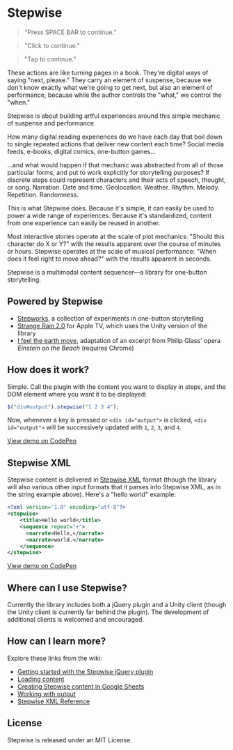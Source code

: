 # Stepwise

>"Press SPACE BAR to continue."

>"Click to continue."

>"Tap to continue."

These actions are like turning pages in a book. They're digital ways of saying "next, please." They carry an element of suspense, because we don't know exactly what we're going to get next, but also an element of performance, because while the author controls the "what," we control the "when."

Stepwise is about building artful experiences around this simple mechanic of suspense and performance.

How many digital reading experiences do we have each day that boil down to single repeated actions that deliver new content each time? Social media feeds, e-books, digital comics, one-button games...

...and what would happen if that mechanic was abstracted from all of those particular forms, and put to work explicitly for storytelling purposes? If discrete steps could represent characters and their acts of speech, thought, or song. Narration. Date and time. Geolocation. Weather. Rhythm. Melody. Repetition. Randomness.

This is what Stepwise does. Because it's simple, it can easily be used to power a wide range of experiences. Because it's standardized, content from one experience can easily be reused in another.

Most interactive stories operate at the scale of plot mechanics: "Should this character do X or Y?" with the results apparent over the course of minutes or hours. Stepwise operates at the scale of musical performance: "When does it feel right to move ahead?" with the results apparent in seconds.

Stepwise is a multimodal content sequencer—a library for one-button storytelling. 

## Powered by Stepwise
+ [Stepworks](http://step.works), a collection of experiments in one-button storytelling
+ [Strange Rain 2.0](http://opertoon.com/strange-rain/) for Apple TV, which uses the Unity version of the library
+ [I feel the earth move](http://erikloyer.com/einstein/), adaptation of an excerpt from Philip Glass' opera *Einstein on the Beach* (requires Chrome)


## How does it work?
Simple. Call the plugin with the content you want to display in steps, and the DOM element where you want it to be displayed:

```javascript
$("div#output").stepwise("1 2 3 4");
```

Now, whenever a key is pressed or `<div id="output">` is clicked, `<div id="output">` will be successively updated with `1`, `2`, `3`, and `4`.

[View demo on CodePen](http://codepen.io/eloyer/pen/XdxKMm)

## Stepwise XML
Stepwise content is delivered in [Stepwise XML](wiki/Stepwise-XML-Reference) format (though the library will also various other input formats that it parses into Stepwise XML, as in the string example above). Here's a "hello world" example:

```xml
<?xml version="1.0" encoding="utf-8"?>
<stepwise>
	<title>Hello world</title>
    <sequence repeat="+">
      <narrate>Hello,</narrate>
      <narrate>world.</narrate>
    </sequence>
</stepwise>
```
[View demo on CodePen](http://codepen.io/eloyer/pen/KzBbMW)

## Where can I use Stepwise?
Currently the library includes both a jQuery plugin and a Unity client (though the Unity client is currently far behind the plugin). The development of additional clients is welcomed and encouraged.

## How can I learn more?
Explore these links from the wiki:

- [Getting started with the Stepwise jQuery plugin](wiki/Getting-started-with-the-Stepwise-jQuery-plugin)
- [Loading content](wiki/Loading-content)
- [Creating Stepwise content in Google Sheets](wiki/Creating-Stepwise-content-in-Google-Sheets)
- [Working with output](wiki/Working-with-output)
- [Stepwise XML Reference](wiki/Stepwise-XML-Reference)

## License
Stepwise is released under an MIT License.
